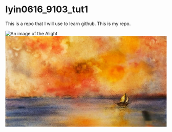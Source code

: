 # lyin0616_9103_tut1

This is a repo that I will use to learn github.
This is my repo.

![An image of the Alight](readmeImages/Alight.jpg)
![An image of the OceanSunset](readmeImages/OceanSunset.jpg)
